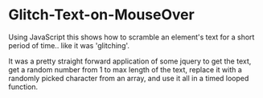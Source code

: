 # Glitch-Text-on-MouseOver
Using JavaScript this shows how to scramble an element's text for a short period of time.. like it was 'glitching'.  

It was a pretty straight forward application of some jquery to get the text, get a random number from 1 to max length of the text, replace it with a randomly picked character from an array, and use it all in a timed looped function.
